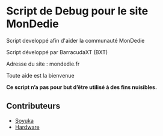 # Script de Debug pour le site MonDedie

Script developpé afin d'aider la communauté MonDedie

Script développé par BarracudaXT (BXT)

Adresse du site : mondedie.fr

Toute aide est la bienvenue

**Ce script n’a pas pour but d’être utilisé à des fins nuisibles.**


## Contributeurs

* [Soyuka](https://github.com/soyuka/)
* [Hardware](https://github.com/hardware/)
